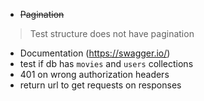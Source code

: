 * <s>Pagination</s>
> Test structure does not have pagination
* Documentation (https://swagger.io/)
* test if db has `movies` and `users` collections
* 401 on wrong authorization headers
* return url to get requests on responses